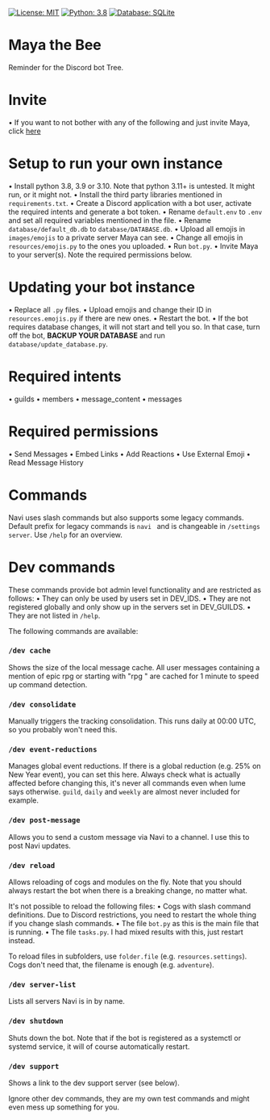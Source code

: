 [![License: MIT](https://img.shields.io/badge/License-MIT-yellow.svg)](https://opensource.org/licenses/MIT) [![Python: 3.8](https://img.shields.io/badge/Python-3.8+-brightgreen.svg)](https://www.python.org/) [![Database: SQLite](https://img.shields.io/badge/Database-SQLite-blue.svg)](https://www.sqlite.org/index.html)
# Maya the Bee

Reminder for the Discord bot Tree.

# Invite
• If you want to not bother with any of the following and just invite Maya, click [here](https://discord.com/api/oauth2/authorize?client_id=1082304094842146897&permissions=378944&scope=bot)

# Setup to run your own instance
• Install python 3.8, 3.9 or 3.10. Note that python 3.11+ is untested. It might run, or it might not.
• Install the third party libraries mentioned in `requirements.txt`.
• Create a Discord application with a bot user, activate the required intents and generate a bot token.
• Rename `default.env` to `.env` and set all required variables mentioned in the file.
• Rename `database/default_db.db` to `database/DATABASE.db`.
• Upload all emojis in `images/emojis` to a private server Maya can see.
• Change all emojis in `resources/emojis.py` to the ones you uploaded.
• Run `bot.py`.
• Invite Maya to your server(s). Note the required permissions below.

# Updating your bot instance
• Replace all `.py` files.
• Upload emojis and change their ID in `resources.emojis.py` if there are new ones.
• Restart the bot.
• If the bot requires database changes, it will not start and tell you so. In that case, turn off the bot, **BACKUP YOUR DATABASE** and run `database/update_database.py`.

# Required intents
• guilds
• members
• message_content
• messages

# Required permissions
• Send Messages
• Embed Links
• Add Reactions
• Use External Emoji
• Read Message History

# Commands
Navi uses slash commands but also supports some legacy commands.
Default prefix for legacy commands is `navi ` and is changeable in `/settings server`.
Use `/help` for an overview.

# Dev commands
These commands provide bot admin level functionality and are restricted as follows:
• They can only be used by users set in DEV_IDS.
• They are not registered globally and only show up in the servers set in DEV_GUILDS.
• They are not listed in `/help`.

The following commands are available:
### `/dev cache`
Shows the size of the local message cache. All user messages containing a mention of epic rpg or starting with "rpg " are cached for 1 minute to speed up command detection.

### `/dev consolidate`
Manually triggers the tracking consolidation. This runs daily at 00:00 UTC, so you probably won't need this.

### `/dev event-reductions`
Manages global event reductions. If there is a global reduction (e.g. 25% on New Year event), you can set this here.
Always check what is actually affected before changing this, it's never all commands even when lume says otherwise. `guild`, `daily` and `weekly` are almost never included for example.

### `/dev post-message`
Allows you to send a custom message via Navi to a channel. I use this to post Navi updates.

### `/dev reload`
Allows reloading of cogs and modules on the fly.
Note that you should always restart the bot when there is a breaking change, no matter what.

It's not possible to reload the following files:
• Cogs with slash command definitions. Due to Discord restrictions, you need to restart the whole thing if you change slash commands.
• The file `bot.py` as this is the main file that is running.
• The file `tasks.py`. I had mixed results with this, just restart instead.

To reload files in subfolders, use `folder.file` (e.g. `resources.settings`). Cogs don't need that, the filename is enough (e.g. `adventure`).

### `/dev server-list`
Lists all servers Navi is in by name.

### `/dev shutdown`
Shuts down the bot. Note that if the bot is registered as a systemctl or systemd service, it will of course automatically restart.

### `/dev support`
Shows a link to the dev support server (see below).

Ignore other dev commands, they are my own test commands and might even mess up something for you.